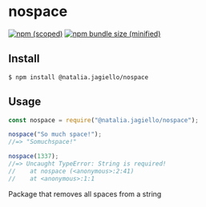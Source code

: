 # nospace

[![npm (scoped)](https://img.shields.io/npm/v/@natalia.jagiello/nospace.svg)](https://www.npmjs.com/package/@natalia.jagiello/nospace)
[![npm bundle size (minified)](https://img.shields.io/bundlephobia/min/@natalia.jagiello/nospace.svg)](https://www.npmjs.com/package/@natalia.jagiello/nospace)


## Install

```
$ npm install @natalia.jagiello/nospace
```

## Usage

```js
const nospace = require("@natalia.jagiello/nospace");

nospace("So much space!");
//=> "Somuchspace!"

nospace(1337);
//=> Uncaught TypeError: String is required!
//    at nospace (<anonymous>:2:41)
//    at <anonymous>:1:1
```

Package that removes all spaces from a string
